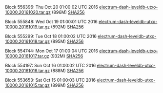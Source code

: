 Block 556396: Thu Oct 20 01:00:02 UTC 2016 [electrum-dash-leveldb-utxo-10000.20161020.tar.gz](https://transfer.sh/3pgtB/electrum-dash-leveldb-utxo-10000.20161020.tar.gz) (896M) [SHA256](https://transfer.sh/dTAyE/electrum-dash-leveldb-utxo-10000.20161020.tar.gz.sha256)

Block 555848: Wed Oct 19 01:00:01 UTC 2016 [electrum-dash-leveldb-utxo-10000.20161019.tar.gz](https://transfer.sh/3mgqT/electrum-dash-leveldb-utxo-10000.20161019.tar.gz) (892M) [SHA256](https://transfer.sh/kuL2h/electrum-dash-leveldb-utxo-10000.20161019.tar.gz.sha256)

Block 555299: Tue Oct 18 01:00:02 UTC 2016 [electrum-dash-leveldb-utxo-10000.20161018.tar.gz](https://transfer.sh/ea2Ql/electrum-dash-leveldb-utxo-10000.20161018.tar.gz) (895M) [SHA256](https://transfer.sh/Gaawh/electrum-dash-leveldb-utxo-10000.20161018.tar.gz.sha256)

Block 554744: Mon Oct 17 01:00:04 UTC 2016 [electrum-dash-leveldb-utxo-10000.20161017.tar.gz](https://transfer.sh/5iRZ5/electrum-dash-leveldb-utxo-10000.20161017.tar.gz) (932M) [SHA256](https://transfer.sh/mZBdr/electrum-dash-leveldb-utxo-10000.20161017.tar.gz.sha256)

Block 554197: Sun Oct 16 01:00:02 UTC 2016 [electrum-dash-leveldb-utxo-10000.20161016.tar.gz](https://transfer.sh/4d5Gj/electrum-dash-leveldb-utxo-10000.20161016.tar.gz) (888M) [SHA256](https://transfer.sh/jEdBH/electrum-dash-leveldb-utxo-10000.20161016.tar.gz.sha256)

Block 553653: Sat Oct 15 01:00:03 UTC 2016 [electrum-dash-leveldb-utxo-10000.20161015.tar.gz](https://transfer.sh/Gq2cG/electrum-dash-leveldb-utxo-10000.20161015.tar.gz) (899M) [SHA256](https://transfer.sh/vwLcn/electrum-dash-leveldb-utxo-10000.20161015.tar.gz.sha256)
